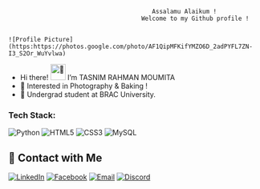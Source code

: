                                             Assalamu Alaikum !
                                         Welcome to my Github profile !
          
                                                                                                               ![Profile Picture](https:https://photos.google.com/photo/AF1QipMFKifYMZO6D_2adPYFL7ZN-I3_S2Or_WuYvlwa)           
- Hi there!<picture>
  <source srcset="https://fonts.gstatic.com/s/e/notoemoji/latest/1f44b_1f3fd/512.webp" type="image/webp">
  <img src="https://fonts.gstatic.com/s/e/notoemoji/latest/1f44b_1f3fd/512.gif" alt="👋" width="30" height="32">
  </picture> I’m TASNIM RAHMAN MOUMITA
- 👀 Interested in Photography & Baking !
- 🌱 Undergrad student at BRAC University.
  
<!---
MOUMITASNIM/MOUMITASNIM is a ✨ special ✨ repository because its `README.md` (this file) appears on your GitHub profile.
You can click the Preview link to take a look at your changes.
--->
### Tech Stack:
![Python](https://img.shields.io/badge/Python-%233776AB.svg?style=flat&logo=python&logoColor=white)
![HTML5](https://img.shields.io/badge/HTML5-%23E34F26.svg?style=flat&logo=html5&logoColor=white)
![CSS3](https://img.shields.io/badge/CSS3-%231572B6.svg?style=flat&logo=css3&logoColor=white)
![MySQL](https://img.shields.io/badge/MySQL-%2300f.svg?style=flat&logo=mysql&logoColor=white)

## 📩 Contact with Me
[![LinkedIn](https://img.shields.io/badge/LinkedIn-%230077B5.svg?style=flat&logo=linkedin&logoColor=white)](https://www.linkedin.com/in/moumitasnim2020/)
[![Facebook](https://img.shields.io/badge/Facebook-%231877F2.svg?style=flat&logo=facebook&logoColor=white)](https://www.facebook.com/moumita.tasnim.200320ss/)
[![Email](https://img.shields.io/badge/Email-D14836?style=flat&logo=gmail&logoColor=white)](mailto:tasnimr025@gmail.com)
[![Discord](https://img.shields.io/badge/Discord-%237289DA.svg?style=flat&logo=discord&logoColor=white)](https://discord.com/users/977944725984256110)


